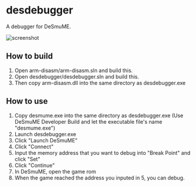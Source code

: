 # desdebugger

A debugger for DeSmuME.

![screenshot](https://raw.githubusercontent.com/oupo/desdebugger/master/screenshot.png)

## How to build

1. Open arm-disasm/arm-disasm.sln and build this.
2. Open desdebugger/desdebugger.sln and build this.
3. Then copy arm-disasm.dll into the same directory as desdebugger.exe

## How to use

1. Copy desmume.exe into the same directory as desdebugger.exe (Use DeSmuME Developer Build and let the executable file's name "desmume.exe")
2. Launch desdebugger.exe
3. Click "Launch DeSmuME"
4. Click "Connect"
5. Input the memory address that you want to debug into "Break Point" and click "Set"
6. Click "Continue"
7. In DeSmuME, open the game rom
8. When the game reached the address you inputed in 5, you can debug.

